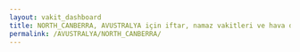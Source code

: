 ```yaml
---
layout: vakit_dashboard
title: NORTH_CANBERRA, AVUSTRALYA için iftar, namaz vakitleri ve hava durumu - ilçe/eyalet seç
permalink: /AVUSTRALYA/NORTH_CANBERRA/
---
```


<script type="text/javascript">
  var GLOBAL_COUNTRY = 'AVUSTRALYA';
  var GLOBAL_CITY = 'NORTH_CANBERRA';
  var GLOBAL_STATE = '';
  var lat = 72;
  var lon = 21;
</script>
